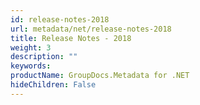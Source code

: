 ```yaml
---
id: release-notes-2018
url: metadata/net/release-notes-2018
title: Release Notes - 2018
weight: 3
description: ""
keywords: 
productName: GroupDocs.Metadata for .NET
hideChildren: False
---
```

